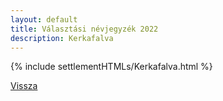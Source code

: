 ```yaml
---
layout: default
title: Választási névjegyzék 2022
description: Kerkafalva
---
```


{% include settlementHTMLs/Kerkafalva.html %}

[Vissza](../)